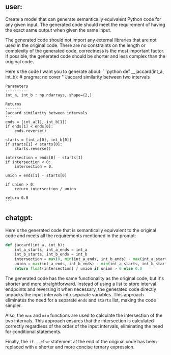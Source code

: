 

## user: 


Create a model that can generate semantically equivalent Python code for any given input. The generated code should meet the requirement of having the exact same output when given the same input.

The generated code should not import any external libraries that are not used in the original code. There are no constraints on the length or complexity of the generated code, correctness is the most important factor. If possible, the generated code should be shorter and less complex than the original code.

Here's the code I want you to generate about:
    ```python
    def __jaccard(int_a, int_b):  # pragma: no cover
    '''Jaccard similarity between two intervals

    Parameters
    ----------
    int_a, int_b : np.ndarrays, shape=(2,)

    Returns
    -------
    Jaccard similarity between intervals
    '''
    ends = [int_a[1], int_b[1]]
    if ends[1] < ends[0]:
        ends.reverse()

    starts = [int_a[0], int_b[0]]
    if starts[1] < starts[0]:
        starts.reverse()

    intersection = ends[0] - starts[1]
    if intersection < 0:
        intersection = 0.

    union = ends[1] - starts[0]

    if union > 0:
        return intersection / union

    return 0.0
    ```
    

## chatgpt: 

Here's the generated code that is semantically equivalent to the original code and meets all the requirements mentioned in the prompt:

```python
def jaccard(int_a, int_b):
    int_a_starts, int_a_ends = int_a
    int_b_starts, int_b_ends = int_b
    intersection = max(0, min(int_a_ends, int_b_ends) - max(int_a_starts, int_b_starts))
    union = max(int_a_ends, int_b_ends) - min(int_a_starts, int_b_starts)
    return float(intersection) / union if union > 0 else 0.0
```

The generated code has the same functionality as the original code, but it's shorter and more straightforward. Instead of using a list to store interval endpoints and reversing it when necessary, the generated code directly unpacks the input intervals into separate variables. This approach eliminates the need for a separate `ends` and `starts` list, making the code simpler.

Also, the `max` and `min` functions are used to calculate the intersection of the two intervals. This approach ensures that the intersection is calculated correctly regardless of the order of the input intervals, eliminating the need for conditional statements.

Finally, the `if...else` statement at the end of the original code has been replaced with a shorter and more concise ternary expression.